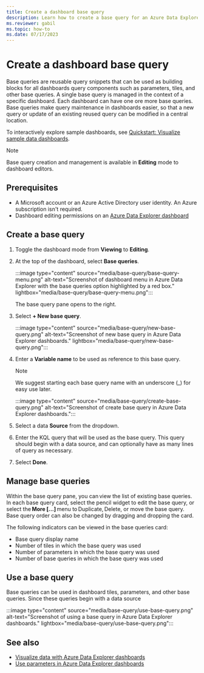 ```yaml
---
title: Create a dashboard base query
description: Learn how to create a base query for an Azure Data Explorer dashboard
ms.reviewer: gabil
ms.topic: how-to
ms.date: 07/17/2023
---
```

# Create a dashboard base query

Base queries are reusable query snippets that can be used as building blocks for all dashboards query components such as parameters, tiles, and other base queries. A single base query is managed in the context of a specific dashboard. Each dashboard can have one ore more base queries. Base queries make query maintenance in dashboards easier, so that a new query or update of an existing reused query can be modified in a central location.

To interactively explore sample dashboards, see [Quickstart: Visualize sample data dashboards](web-ui-samples-dashboards.md).

> [!NOTE]
> Base query creation and management is available in **Editing** mode to dashboard editors.

## Prerequisites

* A Microsoft account or an Azure Active Directory user identity. An Azure subscription isn't required.
* Dashboard editing permissions on an [Azure Data Explorer dashboard](azure-data-explorer-dashboards.md)

## Create a base query

1. Toggle the dashboard mode from **Viewing** to **Editing**.
1. At the top of the dashboard, select **Base queries**.

    :::image type="content" source="media/base-query/base-query-menu.png" alt-text="Screenshot of dashboard menu in Azure Data Explorer with the base queries option highlighted by a red box." lightbox="media/base-query/base-query-menu.png":::

    The base query pane opens to the right.

1. Select **+ New base query**.

    :::image type="content" source="media/base-query/new-base-query.png" alt-text="Screenshot of new base query in Azure Data Explorer dashboards." lightbox="media/base-query/new-base-query.png":::

1. Enter a **Variable name** to be used as reference to this base query.  

    > [!NOTE]
    > We suggest starting each base query name with an underscore (_) for easy use later.

    :::image type="content" source="media/base-query/create-base-query.png" alt-text="Screenshot of create base query in Azure Data Explorer dashboards.":::

1. Select a data **Source** from the dropdown.
1. Enter the KQL query that will be used as the base query. This query should begin with a data source, and can optionally have as many lines of query as necessary.
1. Select **Done**.

## Manage base queries

Within the base query pane, you can view the list of existing base queries. In each base query card, select the pencil widget to edit the base query, or select the **More [...]** menu to Duplicate, Delete, or move the base query. Base query order can also be changed by dragging and dropping the card.

The following indicators can be viewed in the base queries card:

- Base query display name
- Number of tiles in which the base query was used
- Number of parameters in which the base query was used
- Number of base queries in which the base query was used

## Use a base query

Base queries can be used in dashboard tiles, parameters, and other base queries. Since these queries begin with a data source 

:::image type="content" source="media/base-query/use-base-query.png" alt-text="Screenshot of using a base query in Azure Data Explorer dashboards." lightbox="media/base-query/use-base-query.png":::

## See also

* [Visualize data with Azure Data Explorer dashboards](azure-data-explorer-dashboards.md)
* [Use parameters in Azure Data Explorer dashboards](dashboard-parameters.md)